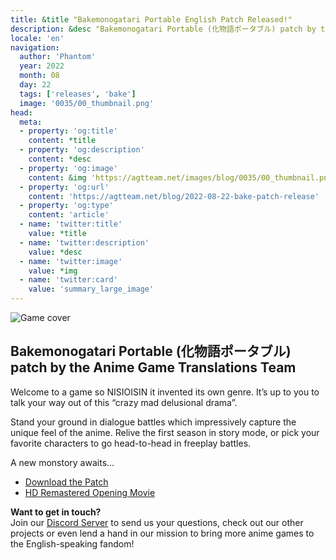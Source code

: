 ```yaml
---
title: &title "Bakemonogatari Portable English Patch Released!"
description: &desc "Bakemonogatari Portable (化物語ポータブル) patch by the Anime Game Translations Team"
locale: 'en'
navigation:
  author: 'Phantom'
  year: 2022
  month: 08
  day: 22
  tags: ['releases', 'bake']
  image: '0035/00_thumbnail.png'
head:
  meta:
  - property: 'og:title'
    content: *title
  - property: 'og:description'
    content: *desc
  - property: 'og:image'
    content: &img 'https://agtteam.net/images/blog/0035/00_thumbnail.png'
  - property: 'og:url'
    content: 'https://agtteam.net/blog/2022-08-22-bake-patch-release'
  - property: 'og:type'
    content: 'article'
  - name: 'twitter:title'
    value: *title
  - name: 'twitter:description'
    value: *desc
  - name: 'twitter:image'
    value: *img
  - name: 'twitter:card'
    value: 'summary_large_image'
---
```


![Game cover](/images/blog/0035/693290598568968192_0.png)

## Bakemonogatari Portable (化物語ポータブル) patch by the Anime Game Translations Team

Welcome to a game so NISIOISIN it invented its own genre. It’s up to you to talk your way out of this “crazy mad delusional drama”.

Stand your ground in dialogue battles which impressively capture the unique feel of the anime. Relive the first season in story mode, or pick your favorite characters to go head-to-head in freeplay battles. 

A new monstory awaits…

*   [Download the Patch](/bake)
*   [HD Remastered Opening Movie](https://youtu.be/saorMOb-S7M)

**Want to get in touch?**  
Join our [Discord Server](https://discord.gg/UUF7Zbm) to send us your questions, check out our other projects or even lend a hand in our mission to bring more anime games to the English-speaking fandom!

